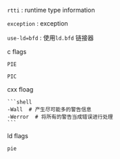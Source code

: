 `rtti` : runtime type information  

`exception` : exception  

`use-ld=bfd` : 使用`ld.bfd` 链接器  



c flags

`PIE`

`PIC`



cxx floag

```
​```shell
-Wall  # 产生尽可能多的警告信息
-Werror  # 将所有的警告当成错误进行处理
​```
```



ld flags

`pie`

